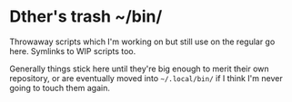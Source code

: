 # Dther's trash ~/bin/

Throwaway scripts which I'm working on but still use on the regular
go here.
Symlinks to WIP scripts too.

Generally things stick here until they're big enough to merit their own repository,
or are eventually moved into `~/.local/bin/` if I think I'm never going to touch them again.
